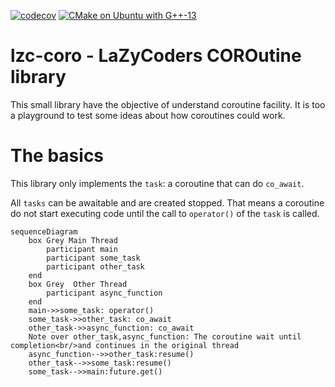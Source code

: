 [![codecov](https://codecov.io/gh/lazy-coders/lzc-coro/graph/badge.svg?token=O1N5INRR9G)](https://codecov.io/gh/lazy-coders/lzc-coro) [![CMake on Ubuntu with G++-13](https://github.com/lazy-coders/lzc-coro/actions/workflows/cmake-ubuntu-g++13.yml/badge.svg)](https://github.com/lazy-coders/lzc-coro/actions/workflows/cmake-ubuntu-g++13.yml)

# lzc-coro - LaZyCoders COROutine library

This small library have the objective of understand coroutine facility. It is
too a playground to test some ideas about how coroutines could work.

# The basics

This library only implements the `task`: a coroutine that can do `co_await`.

All `tasks` can be awaitable and are created stopped. That means a coroutine do
not start executing code until the call to `operator()` of the `task` is called.

```mermaid
sequenceDiagram
    box Grey Main Thread
        participant main
        participant some_task
        participant other_task
    end
    box Grey  Other Thread
        participant async_function
    end
    main->>some_task: operator()
    some_task->>other_task: co_await
    other_task->>async_function: co_await
    Note over other_task,async_function: The coroutine wait until completion<br/>and continues in the original thread
    async_function-->>other_task:resume()
    other_task-->>some_task:resume()
    some_task-->>main:future.get()
```
